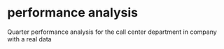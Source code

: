 # performance analysis 
 Quarter performance analysis for the call center department in  company with a real data 

